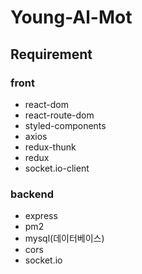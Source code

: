 # Young-Al-Mot



## Requirement
### front
* react-dom
* react-route-dom
* styled-components
* axios
* redux-thunk
* redux
* socket.io-client
### backend
* express
* pm2
* mysql(데이터베이스)
* cors
* socket.io
